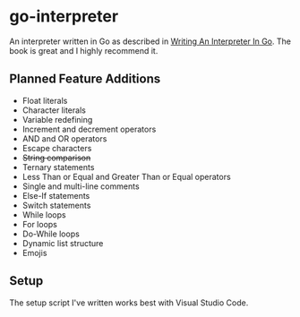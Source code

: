 # go-interpreter
An interpreter written in Go as described in [Writing An Interpreter In Go](https://interpreterbook.com/). The book is great and I highly recommend it.

## Planned Feature Additions
* Float literals
* Character literals
* Variable redefining
* Increment and decrement operators
* AND and OR operators
* Escape characters
* ~~String comparison~~
* Ternary statements
* Less Than or Equal and Greater Than or Equal operators
* Single and multi-line comments
* Else-If statements
* Switch statements
* While loops
* For loops
* Do-While loops
* Dynamic list structure
* Emojis

## Setup
The setup script I've written works best with Visual Studio Code.
